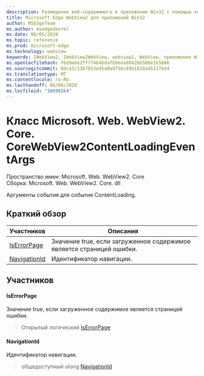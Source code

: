 ```yaml
---
description: Размещение веб-содержимого в приложении Win32 с помощью элемента управления Microsoft Edge WebView2
title: Microsoft Edge WebView2 для приложений Win32
author: MSEdgeTeam
ms.author: msedgedevrel
ms.date: 06/05/2020
ms.topic: reference
ms.prod: microsoft-edge
ms.technology: webview
keywords: IWebView2, IWebView2WebView, webview2, WebView, приложения Win32, Win32, EDGE, ICoreWebView2, ICoreWebView2Controller, элемент управления "веб-браузер", HTML Edge
ms.openlocfilehash: f6d9abe2ff7f4b4bdafb9eea0842bb500e165886
ms.sourcegitcommit: 8dca1c1367853e45a0a975bc89b1818adb117bd4
ms.translationtype: MT
ms.contentlocale: ru-RU
ms.lasthandoff: 06/08/2020
ms.locfileid: "10699264"
---
```

# Класс Microsoft. Web. WebView2. Core. CoreWebView2ContentLoadingEventArgs 

Пространство имен: Microsoft. Web. WebView2. Core \
Сборка: Microsoft. Web. WebView2. Core. dll

Аргументы события для события ContentLoading.

## Краткий обзор

 Участников                        | Описания
--------------------------------|---------------------------------------------
[IsErrorPage](#iserrorpage) | Значение true, если загруженное содержимое является страницей ошибки.
[NavigationId](#navigationid) | Идентификатор навигации.

## Участников

#### IsErrorPage 

Значение true, если загруженное содержимое является страницей ошибки.

> Открытый логический [IsErrorPage](#iserrorpage)

#### NavigationId 

Идентификатор навигации.

> общедоступный ulong [NavigationId](#navigationid)

